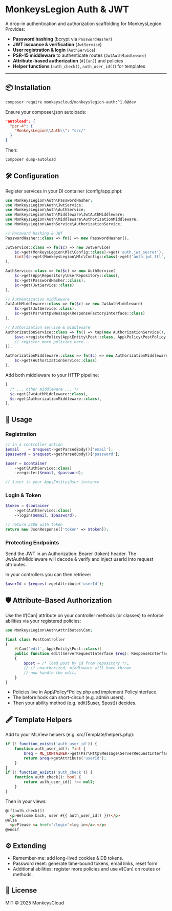 # MonkeysLegion Auth & JWT

A drop-in authentication and authorization scaffolding for MonkeysLegion.  
Provides:

- **Password hashing** (bcrypt via `PasswordHasher`)
- **JWT issuance & verification** (`JwtService`)
- **User registration & login** (`AuthService`)
- **PSR-15 middleware** to authenticate routes (`JwtAuthMiddleware`)
- **Attribute-based authorization** (`#[Can]`) and policies
- **Helper functions** (`auth_check()`, `auth_user_id()`) for templates

---

## 📦 Installation

```bash
composer require monkeyscloud/monkeyslegion-auth:^1.0@dev
```
Ensure your composer.json autoloads:
```json
"autoload": {
  "psr-4": {
    "MonkeysLegion\\Auth\\": "src/"
  }
}
```
Then:
```bash
composer dump-autoload
```
## 🛠️ Configuration
Register services in your DI container (config/app.php):
```php
use MonkeysLegion\Auth\PasswordHasher;
use MonkeysLegion\Auth\JwtService;
use MonkeysLegion\Auth\AuthService;
use MonkeysLegion\Auth\Middleware\JwtAuthMiddleware;
use MonkeysLegion\Auth\Middleware\AuthorizationMiddleware;
use MonkeysLegion\AuthService\AuthorizationService;

// Password hashing & JWT
PasswordHasher::class => fn() => new PasswordHasher(),

JwtService::class => fn($c) => new JwtService(
    $c->get(MonkeysLegion\Mlc\Config::class)->get('auth.jwt_secret'),
    (int)$c->get(MonkeysLegion\Mlc\Config::class)->get('auth.jwt_ttl', 3600)
),

AuthService::class => fn($c) => new AuthService(
    $c->get(App\Repository\UserRepository::class),
    $c->get(PasswordHasher::class),
    $c->get(JwtService::class)
),

// Authentication middleware
JwtAuthMiddleware::class => fn($c) => new JwtAuthMiddleware(
    $c->get(JwtService::class),
    $c->get(Psr\Http\Message\ResponseFactoryInterface::class)
),

// Authorization service & middleware
AuthorizationService::class => fn() => tap(new AuthorizationService(), function($svc) {
    $svc->registerPolicy(App\Entity\Post::class, App\Policy\PostPolicy::class);
    // register more policies here...
}),

AuthorizationMiddleware::class => fn($c) => new AuthorizationMiddleware(
    $c->get(AuthorizationService::class)
),
```
Add both middleware to your HTTP pipeline:
```php
[
  /* ... other middleware ... */
  $c->get(JwtAuthMiddleware::class),
  $c->get(AuthorizationMiddleware::class),
],
```
## 🧩 Usage
### Registration
```php
// in a controller action
$email    = $request->getParsedBody()['email'];
$password = $request->getParsedBody()['password'];

$user = $container
    ->get(AuthService::class)
    ->register($email, $password);

// $user is your App\Entity\User instance
```
### Login & Token
```php
$token = $container
    ->get(AuthService::class)
    ->login($email, $password);

// return JSON with token
return new JsonResponse(['token' => $token]);
```
### Protecting Endpoints
Send the JWT in an Authorization: Bearer {token} header.
The JwtAuthMiddleware will decode & verify and inject userId into request attributes.

In your controllers you can then retrieve:

```php
$userId = $request->getAttribute('userId');
```

## 🛡️ Attribute-Based Authorization
Use the #[Can] attribute on your controller methods (or classes) to enforce abilities via your registered policies:
```php
use MonkeysLegion\Auth\Attributes\Can;

final class PostController
{
    #[Can('edit', App\Entity\Post::class)]
    public function edit(ServerRequestInterface $req): ResponseInterface
    {
        $post = /* load post by id from repository */;
        // if unauthorized, middleware will have thrown
        // now handle the edit…
    }
}
```
- Policies live in App\Policy\*Policy.php and implement PolicyInterface.
- The before hook can short-circuit (e.g. admin users).
- Then your ability method (e.g. edit($user, $post)) decides.

## 🖋 Template Helpers
Add to your MLView helpers (e.g. src/Template/helpers.php):
```php
if (! function_exists('auth_user_id')) {
    function auth_user_id(): ?int {
        $req = ML_CONTAINER->get(Psr\Http\Message\ServerRequestInterface::class);
        return $req->getAttribute('userId');
    }
}
if (! function_exists('auth_check')) {
    function auth_check(): bool {
        return auth_user_id() !== null;
    }
}
```

Then in your views:
```html
@if(auth_check())
  <p>Welcome back, user #{{ auth_user_id() }}!</p>
@else
  <p>Please <a href="/login">log in</a>.</p>
@endif
```

## ⚙️ Extending
- Remember-me: add long-lived cookies & DB tokens.
- Password reset: generate time-bound tokens, email links, reset form.
- Additional abilities: register more policies and use #[Can] on routes or methods.

## 📝 License
MIT © 2025 MonkeysCloud